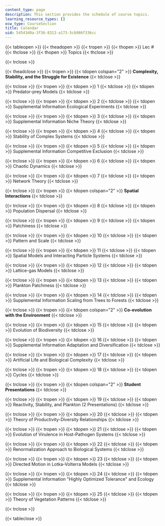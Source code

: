 ```yaml
---
content_type: page
description: This section provides the schedule of course topics.
learning_resource_types: []
ocw_type: CourseSection
title: Calendar
uid: 54543d0a-3f36-8313-a173-5cb986f336cc
---
```


{{< tableopen >}}
{{< theadopen >}}
{{< tropen >}}
{{< thopen >}}
Lec #
{{< thclose >}}
{{< thopen >}}
Topics
{{< thclose >}}

{{< trclose >}}

{{< theadclose >}}
{{< tropen >}}
{{< tdopen colspan="2" >}}
**Complexity, Stability, and the Struggle for Existence**
{{< tdclose >}}

{{< trclose >}}
{{< tropen >}}
{{< tdopen >}}
1
{{< tdclose >}}
{{< tdopen >}}
Predator-prey Models
{{< tdclose >}}

{{< trclose >}}
{{< tropen >}}
{{< tdopen >}}
2
{{< tdclose >}}
{{< tdopen >}}
Supplemental Information Ecological Experiments
{{< tdclose >}}

{{< trclose >}}
{{< tropen >}}
{{< tdopen >}}
3
{{< tdclose >}}
{{< tdopen >}}
Supplemental Information Niche Theory
{{< tdclose >}}

{{< trclose >}}
{{< tropen >}}
{{< tdopen >}}
4
{{< tdclose >}}
{{< tdopen >}}
Stability of Complex Systems
{{< tdclose >}}

{{< trclose >}}
{{< tropen >}}
{{< tdopen >}}
5
{{< tdclose >}}
{{< tdopen >}}
Supplemental Information Competitive Exclusion
{{< tdclose >}}

{{< trclose >}}
{{< tropen >}}
{{< tdopen >}}
6
{{< tdclose >}}
{{< tdopen >}}
Chaotic Dynamics
{{< tdclose >}}

{{< trclose >}}
{{< tropen >}}
{{< tdopen >}}
7
{{< tdclose >}}
{{< tdopen >}}
Network Theory
{{< tdclose >}}

{{< trclose >}}
{{< tropen >}}
{{< tdopen colspan="2" >}}
**Spatial Interactions**
{{< tdclose >}}

{{< trclose >}}
{{< tropen >}}
{{< tdopen >}}
8
{{< tdclose >}}
{{< tdopen >}}
Population Dispersal
{{< tdclose >}}

{{< trclose >}}
{{< tropen >}}
{{< tdopen >}}
9
{{< tdclose >}}
{{< tdopen >}}
Patchiness
{{< tdclose >}}

{{< trclose >}}
{{< tropen >}}
{{< tdopen >}}
10
{{< tdclose >}}
{{< tdopen >}}
Pattern and Scale
{{< tdclose >}}

{{< trclose >}}
{{< tropen >}}
{{< tdopen >}}
11
{{< tdclose >}}
{{< tdopen >}}
Spatial Models and Interacting Particle Systems
{{< tdclose >}}

{{< trclose >}}
{{< tropen >}}
{{< tdopen >}}
12
{{< tdclose >}}
{{< tdopen >}}
Lattice-gas Models
{{< tdclose >}}

{{< trclose >}}
{{< tropen >}}
{{< tdopen >}}
13
{{< tdclose >}}
{{< tdopen >}}
Plankton Patchiness
{{< tdclose >}}

{{< trclose >}}
{{< tropen >}}
{{< tdopen >}}
14
{{< tdclose >}}
{{< tdopen >}}
Supplemental Information Scaling from Trees to Forests
{{< tdclose >}}

{{< trclose >}}
{{< tropen >}}
{{< tdopen colspan="2" >}}
**Co-evolution with the Environment**
{{< tdclose >}}

{{< trclose >}}
{{< tropen >}}
{{< tdopen >}}
15
{{< tdclose >}}
{{< tdopen >}}
Evolution of Biodiversity
{{< tdclose >}}

{{< trclose >}}
{{< tropen >}}
{{< tdopen >}}
16
{{< tdclose >}}
{{< tdopen >}}
Supplemental Information Adaptation and Diversification
{{< tdclose >}}

{{< trclose >}}
{{< tropen >}}
{{< tdopen >}}
17
{{< tdclose >}}
{{< tdopen >}}
Artificial Life and Biological Complexity
{{< tdclose >}}

{{< trclose >}}
{{< tropen >}}
{{< tdopen >}}
18
{{< tdclose >}}
{{< tdopen >}}
Cycles
{{< tdclose >}}

{{< trclose >}}
{{< tropen >}}
{{< tdopen colspan="2" >}}
**Student Presentations**
{{< tdclose >}}

{{< trclose >}}
{{< tropen >}}
{{< tdopen >}}
19
{{< tdclose >}}
{{< tdopen >}}
Reactivity, Stability, and Plankton (2 Presentations)
{{< tdclose >}}

{{< trclose >}}
{{< tropen >}}
{{< tdopen >}}
20
{{< tdclose >}}
{{< tdopen >}}
Theory of Productivity-Diversity Relationships
{{< tdclose >}}

{{< trclose >}}
{{< tropen >}}
{{< tdopen >}}
21
{{< tdclose >}}
{{< tdopen >}}
Evolution of Virulence in Host-Pathogen Systems
{{< tdclose >}}

{{< trclose >}}
{{< tropen >}}
{{< tdopen >}}
22
{{< tdclose >}}
{{< tdopen >}}
Renormalization Approach to Biological Systems
{{< tdclose >}}

{{< trclose >}}
{{< tropen >}}
{{< tdopen >}}
23
{{< tdclose >}}
{{< tdopen >}}
Directed Motion in Lotka-Volterra Models
{{< tdclose >}}

{{< trclose >}}
{{< tropen >}}
{{< tdopen >}}
24
{{< tdclose >}}
{{< tdopen >}}
Supplemental Information "Highly Optimized Tolerance" and Ecology
{{< tdclose >}}

{{< trclose >}}
{{< tropen >}}
{{< tdopen >}}
25
{{< tdclose >}}
{{< tdopen >}}
Theory of Vegetation Patterns
{{< tdclose >}}

{{< trclose >}}

{{< tableclose >}}